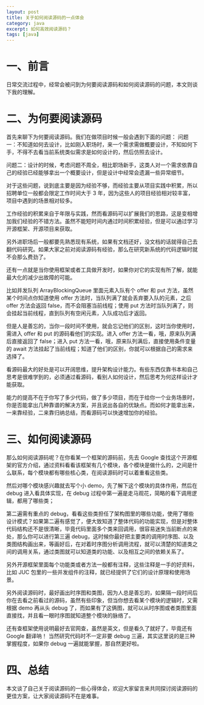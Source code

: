 ```yaml
---
layout: post
title: 关于如何阅读源码的一点体会
category: java
excerpt: 如何高效阅读源码？
tags: [java]
--- 
```




# 一、前言
日常交流过程中，经常会被问到为何要阅读源码和如何阅读源码的问题，本文则谈下我的理解。
#  二、为何要阅读源码
首先来聊下为何要阅读源码。我们在做项目时候一般会遇到下面的问题：
问题一：不知道如何去设计，比如刚入职场时，来一个需求需做概要设计，不知如何下手，不得不去看当前系统类似需求是如何设计的，然后仿照去设计。

问题二：设计的时候，考虑问题不周全，相比职场新手，这类人对一个需求依靠自己的经验已经能够拿出一个概要设计，但是设计中经常会遗漏一些异常细节。

对于这些问题，说到底主要是因为经验不够，而经验主要从项目实践中积累，所以招聘单位一般都会限定工作时间大于 3 年，因为这些人的项目经验相对较丰富，项目中遇到的场景相对较多。

工作经验的积累来自于年限与实践，然而看源码可以扩展我们的思路，这是变相增加我们经验的不错方法。虽然不能短时间内通过时间积累经验，但是可以通过学习开源框架、开源项目来获取。

另外进职场后一般都要先熟悉现有系统，如果有文档还好，没文档的话就得自己去翻代码研究。如果大家之前对阅读源码有经验，那么在研究新系统的代码逻辑时就不会那么费劲了。

还有一点就是当你使用框架或者工具做开发时，如果你对它的实现有所了解，就能最大化的减少出故障的可能。

比如并发队列 ArrayBlockingQueue 里面元素入队有个 offer 和 put 方法，虽然某个时间点你知道使用 offer 方法时，当队列满了就会丢弃要入队的元素，之后 offer 方法会返回 false，而不会阻塞当前线程；使用 put 方法时当队列满了，则会挂起当前线程，直到队列有空闲元素，入队成功后才返回。

但是人是善忘的，当你一段时间不使用，就会忘记他们的区别，这时当你使用时，需进入 offer 和 put 的源码看他们的实现。进入 offer 方法一看，哦，原来队列满后直接返回了 false；进入 put 方法一看，哦，原来队列满后，直接使用条件变量的 await 方法挂起了当前线程；知道了他们的区别，你就可以根据自己的需求来选择了。

看源码最大的好处是可以开阔思维，提升架构设计能力。有些东西仅靠书本和自己思考是很难学到的，必须通过看源码，看别人如何设计，然后思考为何这样设计才能获取。

能力的提高不在于你写了多少代码，做了多少项目，而在于给你一个业务场景时，你是否能拿出几种靠谱的解决方案，并且说出各自的优缺点。而如何才能拿出来，一来靠经验，二来靠归纳总结，而看源码可以快速增加你的经验。
# 三、如何阅读源码
那么如何阅读源码呢？在你看某一个框架的源码前，先去 Google 查找这个开源框架的官方介绍，通过资料看看该框架有几个模块，各个模块是做什么的，之间是什么联系，每个模块都有哪些核心类，在阅读源码时可以着重看这些类。

然后对哪个模块感兴趣就去写个小 demo，先了解下这个模块的具体作用，然后在 debug 进入看具体实现，在 debug 过程中第一遍是走马观花，简略的看下调用逻辑，都用了哪些类；

第二遍需有重点的 debug，看看这些类担任了架构图里的哪些功能，使用了哪些设计模式？如果第二遍有感觉了，便大致知道了整体代码的功能实现，但是对整体代码结构还不是很清晰，毕竟代码里面多个类来回调用，很容易迷失当前断点的来处，那么你可以进行第三遍 debug，这时候你最好把主要类的调用时序图、以及类图结构画出来，等画好后，在对着时序图分析调用流程，就可以清楚的知道类之间的调用关系，通过类图就可以知道类的功能、以及相互之间的依赖关系了。

另外开源框架里面每个功能类或者方法一般都有注释，这些注释是一手的好资料，比如 JUC 包里的一些并发组件的注释，就已经提供了它们的设计原理和使用场景。

另外阅读源码时，最好画出时序图和类图，因为人总是善忘的，如果隔一段时间后你在去看之前看过的源码，虽然有些印象，但当你想去看某个模块的逻辑时，又需根据 demo 再从头 debug 了，而如果有了这俩图，就可以从时序图或者类图里面直接找，并且看一眼时序图就知道整个模块的脉络了。

还有查框架使用说明最好去官网查，虽然是英文，但是看久了就好了，毕竟还有 Google 翻译呐！
当然研究代码时不一定非要 debug 三遍，其实这里说的是三种掌握程度，如果你 debug 一遍就能掌握，那自然更好啦。
# 四、总结
本文谈了自己关于阅读源码的一些心得体会，欢迎大家留言来共同探讨阅读源码的更佳方案，让大家阅读源码不在是难事。

